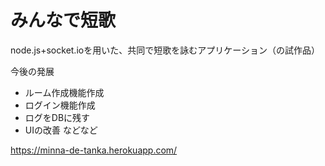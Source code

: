 # みんなで短歌

node.js+socket.ioを用いた、共同で短歌を詠むアプリケーション（の試作品）

今後の発展
- ルーム作成機能作成
- ログイン機能作成
- ログをDBに残す
- UIの改善
などなど

https://minna-de-tanka.herokuapp.com/
